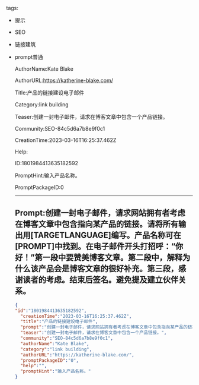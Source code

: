   tags: 
- 提示
- SEO
- 链接建筑
- prompt普通

  AuthorName:Kate Blake

  AuthorURL:https://katherine-blake.com/

  Title:产品的链接建设电子邮件

  Category:link building

  Teaser:创建一封电子邮件，请求在博客文章中包含一个产品链接。

  Community:SEO-84c5d6a7b8e9f0c1

  CreationTime:2023-03-16T16:25:37.462Z

  Help:

  ID:1801984413635182592

  PromptHint:输入产品名称。

  PromptPackageID:0

  ---

  ## Prompt:创建一封电子邮件，请求网站拥有者考虑在博客文章中包含指向某产品的链接。请将所有输出用[TARGETLANGUAGE]编写。产品名称可在[PROMPT]中找到。在电子邮件开头打招呼：“你好！”第一段中要赞美博客文章。第二段中，解释为什么该产品会是博客文章的很好补充。第三段，感谢读者的考虑。结束后签名。避免提及建立伙伴关系。

  ```json
  {
  "id":"1801984413635182592",
    "creationTime":"2023-03-16T16:25:37.462Z",
    "title":"产品的链接建设电子邮件",
    "prompt":"创建一封电子邮件，请求网站拥有者考虑在博客文章中包含指向某产品的链接。请将所有输出用[TARGETLANGUAGE]编写。产品名称可在[PROMPT]中找到。在电子邮件开头打招呼：“你好！”第一段中要赞美博客文章。第二段中，解释为什么该产品会是博客文章的很好补充。第三段，感谢读者的考虑。结束后签名。避免提及建立伙伴关系。",
    "teaser":"创建一封电子邮件，请求在博客文章中包含一个产品链接。",
    "community":"SEO-84c5d6a7b8e9f0c1",
    "authorName":"Kate Blake",
    "category":"link building",
    "authorURL":"https://katherine-blake.com/",
    "promptPackageID":"0",
    "help":"",
    "promptHint":"输入产品名称。"
  }
  ```
